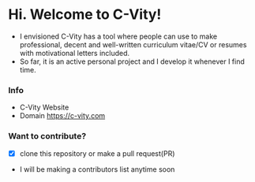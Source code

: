 # Hi. Welcome to C-Vity!
- I envisioned C-Vity has a tool where people can use to make professional, decent and well-written curriculum vitae/CV or resumes with motivational letters included.
- So far, it is an active personal project and I develop it whenever I find time.

### Info
 - C-Vity Website
 - Domain https://c-vity.com

### Want to contribute?
- [x] clone this repository or make a pull request(PR)
- I will be making a contributors list anytime soon